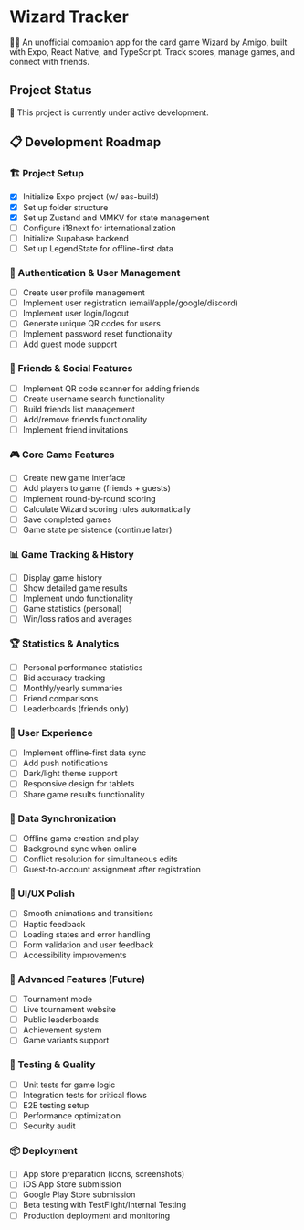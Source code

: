 # Wizard Tracker

🧙‍♂️ An unofficial companion app for the card game Wizard by Amigo, built with Expo, React Native, and TypeScript. Track scores, manage games, and connect with friends.

## Project Status 

🚧 This project is currently under active development.

## 📋 Development Roadmap

### 🏗️ Project Setup
- [x] Initialize Expo project (w/ eas-build)
- [x] Set up folder structure
- [x] Set up Zustand and MMKV for state management
- [ ] Configure i18next for internationalization
- [ ] Initialize Supabase backend
- [ ] Set up LegendState for offline-first data

### 🔐 Authentication & User Management
- [ ] Create user profile management
- [ ] Implement user registration (email/apple/google/discord)
- [ ] Implement user login/logout
- [ ] Generate unique QR codes for users
- [ ] Implement password reset functionality
- [ ] Add guest mode support

### 👥 Friends & Social Features
- [ ] Implement QR code scanner for adding friends
- [ ] Create username search functionality
- [ ] Build friends list management
- [ ] Add/remove friends functionality
- [ ] Implement friend invitations

### 🎮 Core Game Features
- [ ] Create new game interface
- [ ] Add players to game (friends + guests)
- [ ] Implement round-by-round scoring
- [ ] Calculate Wizard scoring rules automatically
- [ ] Save completed games
- [ ] Game state persistence (continue later)

### 📊 Game Tracking & History
- [ ] Display game history
- [ ] Show detailed game results
- [ ] Implement undo functionality
- [ ] Game statistics (personal)
- [ ] Win/loss ratios and averages

### 🏆 Statistics & Analytics
- [ ] Personal performance statistics
- [ ] Bid accuracy tracking
- [ ] Monthly/yearly summaries
- [ ] Friend comparisons
- [ ] Leaderboards (friends only)

### 📱 User Experience
- [ ] Implement offline-first data sync
- [ ] Add push notifications
- [ ] Dark/light theme support
- [ ] Responsive design for tablets
- [ ] Share game results functionality

### 🔄 Data Synchronization
- [ ] Offline game creation and play
- [ ] Background sync when online
- [ ] Conflict resolution for simultaneous edits
- [ ] Guest-to-account assignment after registration

### 🎨 UI/UX Polish
- [ ] Smooth animations and transitions
- [ ] Haptic feedback
- [ ] Loading states and error handling
- [ ] Form validation and user feedback
- [ ] Accessibility improvements

### 🚀 Advanced Features (Future)
- [ ] Tournament mode
- [ ] Live tournament website
- [ ] Public leaderboards
- [ ] Achievement system
- [ ] Game variants support

### 🧪 Testing & Quality
- [ ] Unit tests for game logic
- [ ] Integration tests for critical flows
- [ ] E2E testing setup
- [ ] Performance optimization
- [ ] Security audit

### 📦 Deployment
- [ ] App store preparation (icons, screenshots)
- [ ] iOS App Store submission
- [ ] Google Play Store submission
- [ ] Beta testing with TestFlight/Internal Testing
- [ ] Production deployment and monitoring